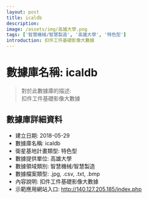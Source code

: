 ```yaml
---
layout: post
title: icaldb
description: 
image: /assets/img/高雄大學.png
tags: ['智慧機械/智慧製造', '高雄大學', '特色型']
introduction: 扣件工件基礎影像大數據
---
```


# 數據庫名稱: icaldb

> 對於此數據庫的描述: <br>
> 扣件工件基礎影像大數據

## 數據庫詳細資料

+ 建立日期: 2018-05-29
+ 數據庫名稱: icaldb
+ 衛星基地計畫類型: 特色型
+ 數據提供單位: 高雄大學
+ 數據領域類別: 智慧機械/智慧製造
+ 數據檔案類型: .jpg, .csv, .txt, .bmp
+ 內容說明: 扣件工件基礎影像大數據
+ 示範應用網站入口: http://140.127.205.185/index.php